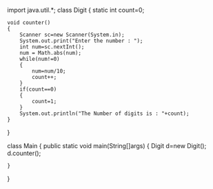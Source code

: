 import java.util.*;
class 	Digit
{
	static int count=0;
	
	void counter()
	{
	    Scanner sc=new Scanner(System.in);
		System.out.print("Enter the number : ");
	    int num=sc.nextInt();
	    num = Math.abs(num);
		while(num!=0)
		{
			num=num/10;
			count++;
		}
		if(count==0)
		{
		    count=1;
		}
		System.out.println("The Number of digits is : "+count);
	}
}

class Main
{
	public static void main(String[]args)
	{
		Digit d=new Digit();
		d.counter();
		
		
	}
}
